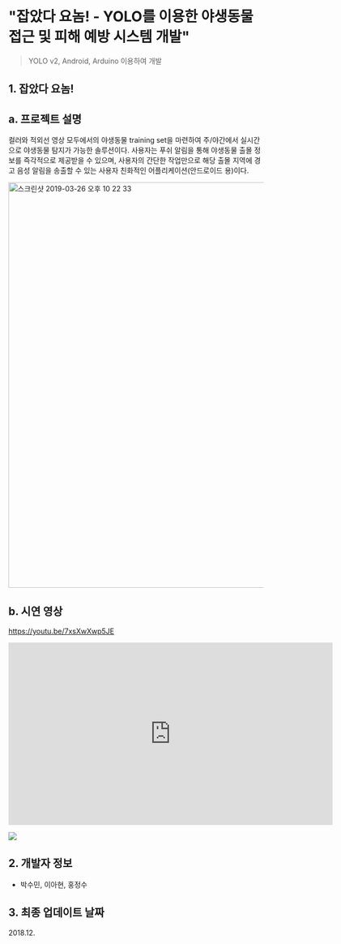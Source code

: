 # "잡았다 요놈! - YOLO를 이용한 야생동물 접근 및 피해 예방 시스템 개발"
> YOLO v2, Android, Arduino 이용하여 개발  
 
## 1. 잡았다 요놈!

## a. 프로젝트 설명

 컬러와 적외선 영상 모두에서의 야생동물 training set을 마련하여 주/야간에서 실시간으로 야생동물 탐지가 가능한 솔루션이다. 사용자는 푸쉬 알림을 통해 야생동물 출몰 정보를 즉각적으로 제공받을 수 있으며, 사용자의 간단한 작업만으로 해당 출몰 지역에 경고 음성 알림을 송출할 수 있는 사용자 친화적인 어플리케이션(안드로이드 용)이다.

<img width="800" alt="스크린샷 2019-03-26 오후 10 22 33" src="https://user-images.githubusercontent.com/41661879/55000625-3f1eda80-5016-11e9-8cb4-b35fa242934a.png">





## b. 시연 영상

https://youtu.be/7xsXwXwp5JE

<iframe width="640" height="360" src="https://www.youtube.com/embed/7xsXwXwp5JE" frameborder="0" gesture="media" allowfullscreen=""></iframe>


[![](http://img.youtube.com/vi/7xsXwXwp5JE/2.jpg)](http://www.youtube.com/watch?v=7xsXwXwp5JE "YOLO")



## 2. 개발자 정보


- 박수민, 이아현, 홍정수
  
## 3. 최종 업데이트 날짜

2018.12.


